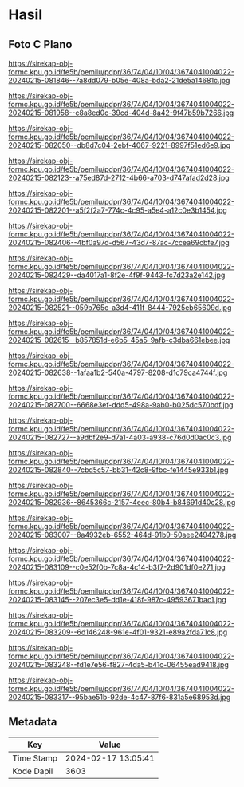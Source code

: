 # Hasil

## Foto C Plano

https://sirekap-obj-formc.kpu.go.id/fe5b/pemilu/pdpr/36/74/04/10/04/3674041004022-20240215-081846--7a8dd079-b05e-408a-bda2-21de5a14681c.jpg

https://sirekap-obj-formc.kpu.go.id/fe5b/pemilu/pdpr/36/74/04/10/04/3674041004022-20240215-081958--c8a8ed0c-39cd-404d-8a42-9f47b59b7266.jpg

https://sirekap-obj-formc.kpu.go.id/fe5b/pemilu/pdpr/36/74/04/10/04/3674041004022-20240215-082050--db8d7c04-2ebf-4067-9221-8997f51ed6e9.jpg

https://sirekap-obj-formc.kpu.go.id/fe5b/pemilu/pdpr/36/74/04/10/04/3674041004022-20240215-082123--a75ed87d-2712-4b66-a703-d747afad2d28.jpg

https://sirekap-obj-formc.kpu.go.id/fe5b/pemilu/pdpr/36/74/04/10/04/3674041004022-20240215-082201--a5f2f2a7-774c-4c95-a5e4-a12c0e3b1454.jpg

https://sirekap-obj-formc.kpu.go.id/fe5b/pemilu/pdpr/36/74/04/10/04/3674041004022-20240215-082406--4bf0a97d-d567-43d7-87ac-7ccea69cbfe7.jpg

https://sirekap-obj-formc.kpu.go.id/fe5b/pemilu/pdpr/36/74/04/10/04/3674041004022-20240215-082429--da4017a1-8f2e-4f9f-9443-fc7d23a2e142.jpg

https://sirekap-obj-formc.kpu.go.id/fe5b/pemilu/pdpr/36/74/04/10/04/3674041004022-20240215-082521--059b765c-a3d4-411f-8444-7925eb65609d.jpg

https://sirekap-obj-formc.kpu.go.id/fe5b/pemilu/pdpr/36/74/04/10/04/3674041004022-20240215-082615--b857851d-e6b5-45a5-9afb-c3dba661ebee.jpg

https://sirekap-obj-formc.kpu.go.id/fe5b/pemilu/pdpr/36/74/04/10/04/3674041004022-20240215-082638--1afaa1b2-540a-4797-8208-d1c79ca4744f.jpg

https://sirekap-obj-formc.kpu.go.id/fe5b/pemilu/pdpr/36/74/04/10/04/3674041004022-20240215-082700--6668e3ef-ddd5-498a-9ab0-b025dc570bdf.jpg

https://sirekap-obj-formc.kpu.go.id/fe5b/pemilu/pdpr/36/74/04/10/04/3674041004022-20240215-082727--a9dbf2e9-d7a1-4a03-a938-c76d0d0ac0c3.jpg

https://sirekap-obj-formc.kpu.go.id/fe5b/pemilu/pdpr/36/74/04/10/04/3674041004022-20240215-082840--7cbd5c57-bb31-42c8-9fbc-fe1445e933b1.jpg

https://sirekap-obj-formc.kpu.go.id/fe5b/pemilu/pdpr/36/74/04/10/04/3674041004022-20240215-082936--8645366c-2157-4eec-80b4-b84691d40c28.jpg

https://sirekap-obj-formc.kpu.go.id/fe5b/pemilu/pdpr/36/74/04/10/04/3674041004022-20240215-083007--8a4932eb-6552-464d-91b9-50aee2494278.jpg

https://sirekap-obj-formc.kpu.go.id/fe5b/pemilu/pdpr/36/74/04/10/04/3674041004022-20240215-083109--c0e52f0b-7c8a-4c14-b3f7-2d901df0e271.jpg

https://sirekap-obj-formc.kpu.go.id/fe5b/pemilu/pdpr/36/74/04/10/04/3674041004022-20240215-083145--207ec3e5-dd1e-418f-987c-49593671bac1.jpg

https://sirekap-obj-formc.kpu.go.id/fe5b/pemilu/pdpr/36/74/04/10/04/3674041004022-20240215-083209--6d146248-961e-4f01-9321-e89a2fda71c8.jpg

https://sirekap-obj-formc.kpu.go.id/fe5b/pemilu/pdpr/36/74/04/10/04/3674041004022-20240215-083248--fd1e7e56-f827-4da5-b41c-06455ead9418.jpg

https://sirekap-obj-formc.kpu.go.id/fe5b/pemilu/pdpr/36/74/04/10/04/3674041004022-20240215-083317--95bae51b-92de-4c47-87f6-831a5e68953d.jpg


## Metadata

| Key        | Value               |
| ---------- | ------------------- |
| Time Stamp | 2024-02-17 13:05:41 |
| Kode Dapil | 3603                |



